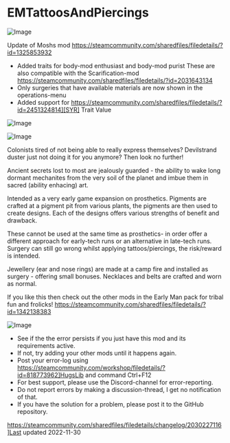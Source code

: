 # EMTattoosAndPiercings


![Image](https://i.imgur.com/buuPQel.png)

Update of Moshs mod
https://steamcommunity.com/sharedfiles/filedetails/?id=1325853932

- Added traits for body-mod enthusiast and body-mod purist
  These are also compatible with the Scarification-mod 
  https://steamcommunity.com/sharedfiles/filedetails/?id=2031643134
- Only surgeries that have available materials are now shown in the operations-menu
- Added support for https://steamcommunity.com/sharedfiles/filedetails/?id=2451324814][SYR] Trait Value

![Image](https://i.imgur.com/pufA0kM.png)

	
![Image](https://i.imgur.com/Z4GOv8H.png)


Colonists tired of not being able to really express themselves?
Devilstrand duster just not doing it for you anymore?
Then look no further!

Ancient secrets lost to most are jealously guarded - the ability to wake long dormant mechanites from the very soil of the planet and imbue them in sacred (ability enhacing) art.

Intended as a very early game expansion on prosthetics. 
Pigments are crafted at a pigment pit from various plants, the pigments are then used to create designs.
Each of the designs offers various strengths of benefit and drawback.

These cannot be used at the same time as prosthetics- in order offer a different approach for early-tech runs or an alternative in late-tech runs.
Surgery can still go wrong whilst applying tattoos/piercings, the risk/reward is intended.

Jewellery (ear and nose rings) are made at a camp fire and installed as surgery - offering small bonuses.
Necklaces and belts are crafted and worn as normal.

If you like this then check out the other mods in the Early Man pack for tribal fun and frolicks!
https://steamcommunity.com/sharedfiles/filedetails/?id=1342138383


![Image](https://i.imgur.com/PwoNOj4.png)



-  See if the the error persists if you just have this mod and its requirements active.
-  If not, try adding your other mods until it happens again.
-  Post your error-log using https://steamcommunity.com/workshop/filedetails/?id=818773962]HugsLib and command Ctrl+F12
-  For best support, please use the Discord-channel for error-reporting.
-  Do not report errors by making a discussion-thread, I get no notification of that.
-  If you have the solution for a problem, please post it to the GitHub repository.



https://steamcommunity.com/sharedfiles/filedetails/changelog/2030227116]Last updated 2022-11-30
